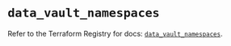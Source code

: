 # `data_vault_namespaces`

Refer to the Terraform Registry for docs: [`data_vault_namespaces`](https://registry.terraform.io/providers/hashicorp/vault/4.6.0/docs/data-sources/namespaces).
